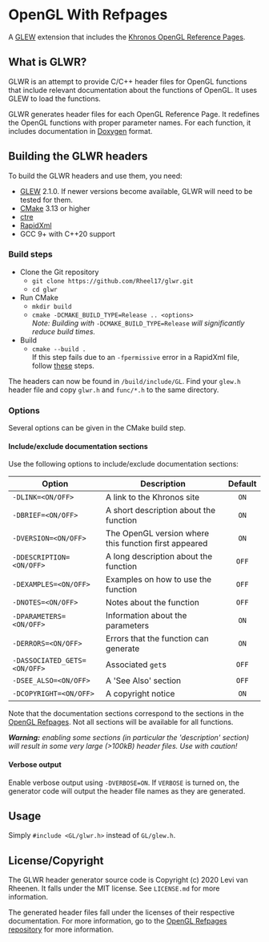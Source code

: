 # OpenGL With Refpages
A [GLEW](http://glew.sourceforge.net/) extension that includes the [Khronos OpenGL Reference Pages](https://www.khronos.org/registry/OpenGL-Refpages/gl4/).

## What is GLWR?
GLWR is an attempt to provide C/C++ header files for OpenGL functions that include relevant documentation about the functions of OpenGL. It uses GLEW to load the functions.

GLWR generates header files for each OpenGL Reference Page. It redefines the OpenGL functions with proper parameter names. For each function, it includes documentation in [Doxygen](https://www.doxygen.nl/index.html) format.

## Building the GLWR headers

To build the GLWR headers and use them, you need:

- [GLEW](http://glew.sourceforge.net/) 2.1.0. If newer versions become available, GLWR will need to be tested for them.
- [CMake](https://cmake.org/) 3.13 or higher 
- [ctre](https://github.com/hanickadot/compile-time-regular-expressions)
- [RapidXml](http://rapidxml.sourceforge.net/)
- GCC 9+ with C++20 support

### Build steps
- Clone the Git repository
    - `git clone https://github.com/Rheel17/glwr.git`
    - `cd glwr`
- Run CMake
    - `mkdir build`
    - `cmake -DCMAKE_BUILD_TYPE=Release .. <options>`  
      *Note: Building with* `-DCMAKE_BUILD_TYPE=Release` *will significantly reduce build times.* 
- Build
    - `cmake --build .`  
      If this step fails due to an `-fpermissive` error in a RapidXml file, follow [these](https://stackoverflow.com/a/14114300/1546467) steps.

The headers can now be found in `/build/include/GL`. Find your `glew.h` header file and copy `glwr.h` and `func/*.h` to the same directory.

### Options
Several options can be given in the CMake build step.

#### Include/exclude documentation sections
Use the following options to include/exclude documentation sections:

| Option                       | Description                                           | Default |
|------------------------------|-------------------------------------------------------|:-------:|
| `-DLINK=<ON/OFF>`            | A link to the Khronos site                            |   `ON`  |
| `-DBRIEF=<ON/OFF>`           | A short description about the function                |   `ON`  |
| `-DVERSION=<ON/OFF>`         | The OpenGL version where this function first appeared |   `ON`  |
| `-DDESCRIPTION=<ON/OFF>`     | A long description about the function                 |  `OFF`  |
| `-DEXAMPLES=<ON/OFF>`        | Examples on how to use the function                   |  `OFF`  |
| `-DNOTES=<ON/OFF>`           | Notes about the function                              |  `OFF`  |
| `-DPARAMETERS=<ON/OFF>`      | Information about the parameters                      |   `ON`  |
| `-DERRORS=<ON/OFF>`          | Errors that the function can generate                 |   `ON`  |
| `-DASSOCIATED_GETS=<ON/OFF>` | Associated `get`s                                     |  `OFF`  |
| `-DSEE_ALSO=<ON/OFF>`        | A 'See Also' section                                  |  `OFF`  |
| `-DCOPYRIGHT=<ON/OFF>`       | A copyright notice                                    |   `ON`  |

Note that the documentation sections correspond to the sections in the [OpenGL Refpages](https://www.khronos.org/registry/OpenGL-Refpages/gl4/). Not all sections will be available for all functions. 

***Warning:** enabling some sections (in particular the 'description' section) will result in some very large (>100kB) header files. Use with caution!*  

#### Verbose output
Enable verbose output using `-DVERBOSE=ON`. If `VERBOSE` is turned on, the generator code will output the header file names as they are generated.

## Usage
Simply `#include <GL/glwr.h>` instead of `GL/glew.h`.

## License/Copyright
The GLWR header generator source code is Copyright (c) 2020 Levi van Rheenen. It falls under the MIT license. See `LICENSE.md` for more information.

The generated header files fall under the licenses of their respective documentation. For more information, go to the [OpenGL Refpages repository](https://github.com/KhronosGroup/OpenGL-Refpages#licenses) for more information.
